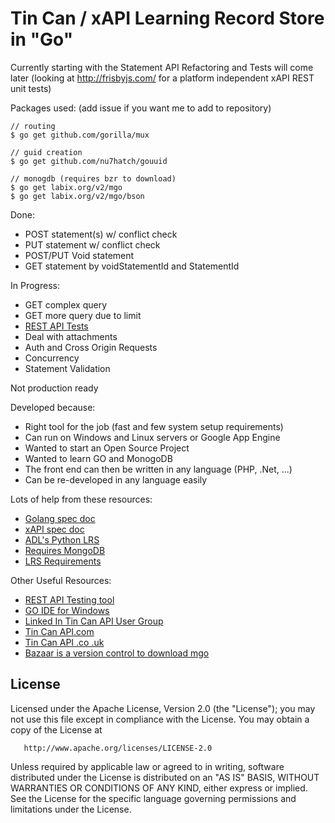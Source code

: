 Tin Can / xAPI Learning Record Store in "Go"
=============================================

Currently starting with the Statement API
Refactoring and Tests will come later (looking at http://frisbyjs.com/ for a platform independent xAPI REST unit tests)

Packages used: (add issue if you want me to add to repository)
```
// routing
$ go get github.com/gorilla/mux

// guid creation
$ go get github.com/nu7hatch/gouuid

// monogdb (requires bzr to download)
$ go get labix.org/v2/mgo
$ go get labix.org/v2/mgo/bson
```
Done:
* POST statement(s) w/ conflict check
* PUT statement w/ conflict check
* POST/PUT Void statement
* GET statement by voidStatementId and StatementId

In Progress:
* GET complex query
* GET more query due to limit
* [REST API Tests](https://github.com/MonkoftheFunk/LRS_Validator)
* Deal with attachments
* Auth and Cross Origin Requests
* Concurrency
* Statement Validation

Not production ready

Developed because:
* Right tool for the job (fast and few system setup requirements)
* Can run on Windows and Linux servers or Google App Engine
* Wanted to start an Open Source Project
* Wanted to learn GO and MonogoDB
* The front end can then be written in any language (PHP, .Net, ...)
* Can be re-developed in any language easily

Lots of help from these resources:
* [Golang spec doc](http://golang.org/ref/spec)
* [xAPI spec doc](https://github.com/adlnet/xAPI-Spec/blob/master/xAPI.md)
* [ADL's Python LRS](https://github.com/adlnet/ADL_LRS)
* [Requires MongoDB](http://www.mongodb.org/)
* [LRS Requirements](https://github.com/creighton/try_git/blob/master/lrs_requirements.md)

Other Useful Resources:
* [REST API Testing tool](http://www.getpostman.com/)
* [GO IDE for Windows](http://www.zeusedit.com/)
* [Linked In Tin Can API User Group](http://www.linkedin.com/groups/Tin-Can-API-User-Group-4525548)
* [Tin Can API.com](http://tincanapi.com/)
* [Tin Can API .co .uk](http://tincanapi.co.uk/)
* [Bazaar is a version control to download mgo](http://bazaar.canonical.com/en/)

## License

   Licensed under the Apache License, Version 2.0 (the "License");
   you may not use this file except in compliance with the License.
   You may obtain a copy of the License at

       http://www.apache.org/licenses/LICENSE-2.0

   Unless required by applicable law or agreed to in writing, software
   distributed under the License is distributed on an "AS IS" BASIS,
   WITHOUT WARRANTIES OR CONDITIONS OF ANY KIND, either express or implied.
   See the License for the specific language governing permissions and
   limitations under the License.
